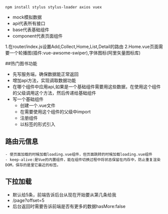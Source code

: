 
```
npm install stylus stylus-loader axios vuex
````
 - mock模拟数据
 - api代表所有接口
 - base代表基础组件
 - component代表页面组件


1.在router/index.js设置Add,Collect,Home,List,Detail的路由
2.Home.vue页面需要一个轮播图(插件:vue-awsome-swiper),字体图标(阿里矢量图标库)

##热门图书功能
- 先写服务端，确保数据能正常返回
- 增加api方法，实现调取数据功能
- 在哪个组件中应用api,如果是一个基础组件需要用这些数据，在使用这个组件的父级调用这个方法，然后传递给基础组件
- 写一个基础组件 
    - 创建一个.vue文件
    - 在需要使用这个组件的父级中import
    - 注册组件
    - 以标签的形式引入
    
## 路由元信息 
    - 使页面加载的时候加载loading.vue组件，但页面跳转的时候加载loading.vue组件
    - keep-alive:是Vue的内置组件，能在组件切换过程中将状态保留在内存中，防止重复渲染DOM，保存的是里它最近的标签。
    
## 下拉加载
   - 默认给5条，前端告诉后台从现在开始要从第几条给我
   - /page?offset=5
   - 后台返回时需要告诉前端是否有更多的数据hasMore:false

